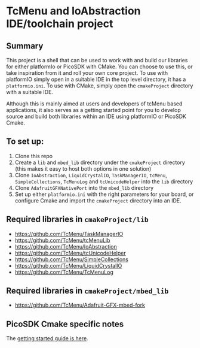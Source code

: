 # TcMenu and IoAbstraction IDE/toolchain project

## Summary

This project is a shell that can be used to work with and build our libraries for either platformIo or PicoSDK with CMake. You can choose to use this, or take inspiration from it and roll your own core project. To use with platformIO simply open in a suitable IDE in the top level directory, it has a `platformio.ini`. To use with CMake, simply open the `cmakeProject` directory with a suitable IDE.

Although this is mainly aimed at users and developers of tcMenu based applications, it also serves as a getting started point for you to develop source and build both libraries within an IDE using platformIO or PicoSDK Cmake.

## To set up:

1. Clone this repo
2. Create a `lib` and `mbed_lib` directory under the `cmakeProject` directory (this makes it easy to host both options in one solution)
3. Clone `IoAbstraction`, `LiquidCrystalIO`, `TaskManagerIO`, `tcMenu`, `SimpleCollections`, `TcMenuLog` and `tcUnicodeHelper` into the `lib` directory
4. Clone `AdafruitGFXNativePort` into the `mbed_lib` directory 
5. Set up either `platformio.ini` with the right parameters for your board, or configure Cmake and import the `cmakeProject` directory into an IDE.

## Required libraries in `cmakeProject/lib`

* https://github.com/TcMenu/TaskManagerIO
* https://github.com/TcMenu/tcMenuLib
* https://github.com/TcMenu/IoAbstraction
* https://github.com/TcMenu/tcUnicodeHelper
* https://github.com/TcMenu/SimpleCollections
* https://github.com/TcMenu/LiquidCrystalIO
* https://github.com/TcMenu/TcMenuLog

## Required libraries in `cmakeProject/mbed_lib`

* https://github.com/TcMenu/Adafruit-GFX-mbed-fork

## PicoSDK Cmake specific notes

The [getting started guide is here](/cmakeProject/README.md).
